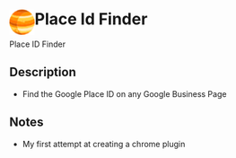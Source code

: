 # <img src="public/icons/icon_48.png" width="45" align="left"> Place Id Finder

Place ID Finder

## Description

- Find the Google Place ID on any Google Business Page

## Notes

- My first attempt at creating a chrome plugin
